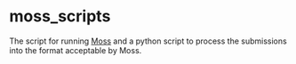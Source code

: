 # moss\_scripts

The script for running [Moss](https://theory.stanford.edu/%7Eaiken/moss/) and a python script to process the submissions into the format acceptable by Moss.
